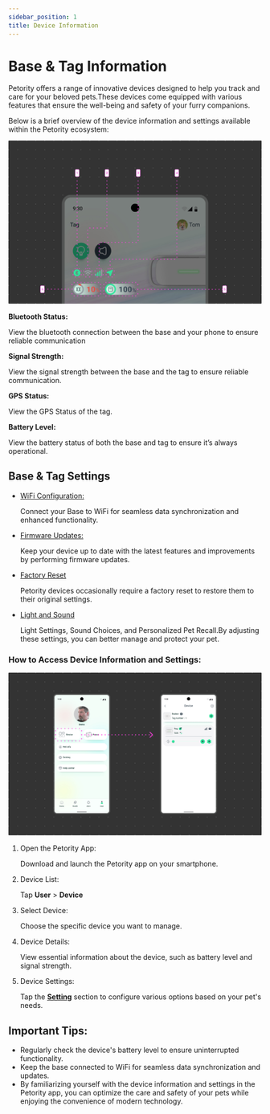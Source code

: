 ```yaml
---
sidebar_position: 1
title: Device Information
---
```


# Base & Tag Information 
Petority offers a range of innovative devices designed to help you track and care for your beloved pets.These devices come equipped with various features that ensure the well-being and safety of your furry companions. 

Below is a brief overview of the device information and settings available within the Petority ecosystem:

![Device Information:](/img/device/Device-info.jpg)

**Bluetooth Status:**

View the bluetooth connection between the base and your phone to ensure reliable communication 

**Signal Strength:**

View the signal strength between the base and the tag to ensure reliable communication.

**GPS Status:**

View the GPS Status of the tag.

**Battery Level:**

View the battery status of both the base and tag to ensure it’s always operational.

## Base & Tag Settings
+ [WiFi Configuration:](/docs/petority/devices/configuring-wifi)

    Connect your Base to WiFi for seamless data synchronization and enhanced functionality.
+ [Firmware Updates:](/docs/petority/devices/upgrade-firmware)

    Keep your device up to date with the latest features and improvements by performing firmware updates.
+ [Factory Reset](/docs/petority/devices/restore-factory)
    
    Petority devices occasionally require a factory reset to restore them to their original settings.
+ [Light and Sound](/docs/petority/devices/light-sound)
    
	Light Settings, Sound Choices, and Personalized Pet Recall.By adjusting these settings, you can better manage and protect your pet.

### How to Access Device Information and Settings:
![Device Information:](/img/device/Device.jpg)

1. Open the Petority App: 

    Download and launch the Petority app on your smartphone.
2. Device List: 

    Tap **User** > **Device**
3. Select Device: 

    Choose the specific device you want to manage.
4.  Device Details:

    View essential information about the device, such as battery level and signal strength.
5.  Device Settings:

    Tap the **[Setting](/docs/petority/devices/light-sound)** section to configure various options based on your pet's needs.
    
## Important Tips:
+ Regularly check the device's battery level to ensure uninterrupted functionality.
+ Keep the base connected to WiFi for seamless data synchronization and updates.
+ By familiarizing yourself with the device information and settings in the Petority app, you can optimize the care and safety of your pets while enjoying the convenience of modern technology.


 

